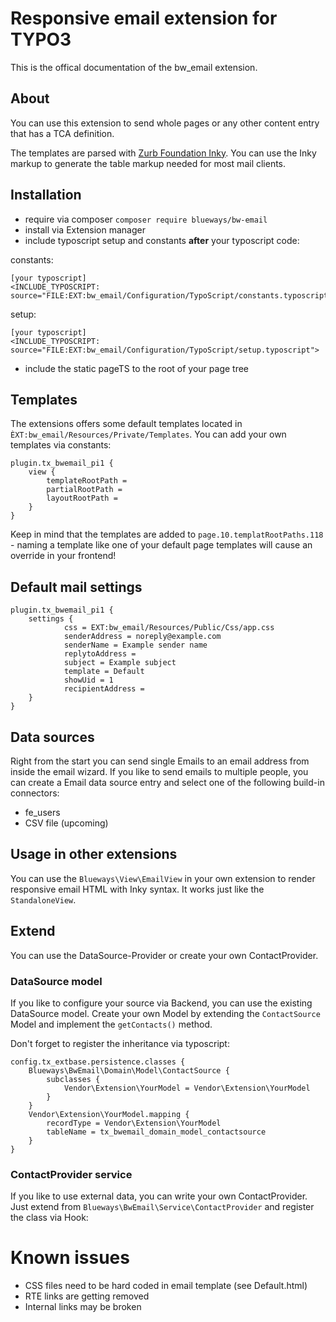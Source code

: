 # Responsive email extension for TYPO3

This is the offical documentation of the bw_email extension.

## About

You can use this extension to send whole pages or any other content entry that has a TCA definition.

The templates are parsed with [Zurb Foundation Inky](https://foundation.zurb.com/emails.html). You can use the Inky markup to generate the table markup needed for most mail clients.

## Installation

* require via composer ````composer require blueways/bw-email````
* install via Extension manager
* include typoscript setup and constants **after** your typoscript code:

constants:
```
[your typoscript]
<INCLUDE_TYPOSCRIPT: source="FILE:EXT:bw_email/Configuration/TypoScript/constants.typoscript">
``` 

setup:
```
[your typoscript]
<INCLUDE_TYPOSCRIPT: source="FILE:EXT:bw_email/Configuration/TypoScript/setup.typoscript">
``` 
* include the static pageTS to the root of your page tree

## Templates

The extensions offers some default templates located in ``ÈXT:bw_email/Resources/Private/Templates``. You can add your own templates via constants:

```
plugin.tx_bwemail_pi1 {
	view {
		templateRootPath =
		partialRootPath =
		layoutRootPath =
    }
}		
```

Keep in mind that the templates are added to ````page.10.templatRootPaths.118```` - naming a template like one of your default page templates will cause an override in your frontend!

## Default mail settings

````
plugin.tx_bwemail_pi1 {
    settings {
            css = EXT:bw_email/Resources/Public/Css/app.css
            senderAddress = noreply@example.com
            senderName = Example sender name
            replytoAddress =
            subject = Example subject
            template = Default
            showUid = 1
            recipientAddress =
    }
}
````

## Data sources

Right from the start you can send single Emails to an email address from inside the email wizard. If you like to send emails to multiple people, you can create a Email data source entry and select one of the following build-in connectors:

* fe_users
* CSV file (upcoming)

## Usage in other extensions

You can use the ``Blueways\View\EmailView`` in your own extension to render responsive email HTML with Inky syntax. It works just like the ````StandaloneView````.

## Extend

You can use the DataSource-Provider or create your own ContactProvider.

### DataSource model

If you like to configure your source via Backend, you can use the existing DataSource model. Create your own Model by extending the ```ContactSource``` Model and implement the ```getContacts()``` method.

Don't forget to register the inheritance via typoscript:

```
config.tx_extbase.persistence.classes {
    Blueways\BwEmail\Domain\Model\ContactSource {
        subclasses {
            Vendor\Extension\YourModel = Vendor\Extension\YourModel
        }
    }
    Vendor\Extension\YourModel.mapping {
        recordType = Vendor\Extension\YourModel
        tableName = tx_bwemail_domain_model_contactsource
    }
}
```

### ContactProvider service

If you like to use external data, you can write your own ContactProvider. Just extend from ```Blueways\BwEmail\Service\ContactProvider``` and register the class via Hook:

# Known issues

* CSS files need to be hard coded in email template (see Default.html)
* RTE links are getting removed
* Internal links may be broken
